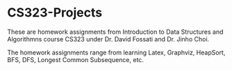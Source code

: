 # CS323-Projects

These are homework assignments from Introduction to Data Structures and Algorithmns course CS323 under Dr. David Fossati and  Dr. Jinho Choi. 

The homework assignments range from learning Latex, Graphviz, HeapSort, BFS, DFS, Longest Common Subsequence, etc.  
